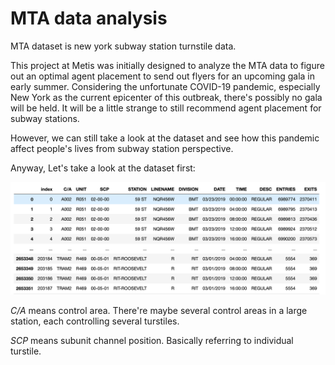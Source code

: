 # MTA data analysis
<div><p>MTA dataset is new york subway station turnstile data. </p>
 
<p>This project at Metis was initially designed to analyze the MTA data to figure out an optimal agent placement to send out flyers for an upcoming gala in early summer. Considering the unfortunate COVID-19 pandemic, especially New York as the current epicenter of this outbreak, there's possibly no gala will be held. It will be a little strange to still recommend agent placement for subway stations.</p>
<p>However, we can still take a look at the dataset and see how this pandemic affect people's lives from subway station perspective.</p>
</div>
 <p>Anyway, Let's take a look at the dataset first:</p>
<img src = 'Screen Shot 2020-04-07 at 10.18.16 AM.png'>
<p><em>C/A</em> means control area. There're maybe several control areas in a large station, each controlling several turstiles.</p>
<p><em>SCP</em> means subunit channel position. Basically referring to individual turstile.</p>

